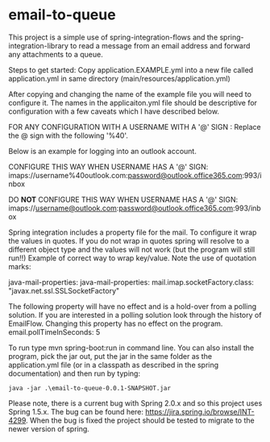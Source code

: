 # email-to-queue
This project is a simple use of spring-integration-flows and the spring-integration-library to read a message from an email address and forward any attachments to a queue.

Steps to get started:
Copy application.EXAMPLE.yml into a new file called application.yml in same directory (main/resources/application.yml)

After copying and changing the name of the example file you will need to configure it. The names in the applicaiton.yml file should be descriptive for configuration with a few caveats which I have described below.

FOR ANY CONFIGURATION WITH A USERNAME WITH A '@' SIGN : Replace the @ sign with the following '%40'.

Below is an example for logging into an outlook account.

CONFIGURE THIS WAY WHEN USERNAME HAS A '@' SIGN:
imaps://username%40outlook.com:password@outlook.office365.com:993/inbox

DO **NOT** CONFIGURE THIS WAY WHEN USERNAME HAS A '@' SIGN:
imaps://username@outlook.com:password@outlook.office365.com:993/inbox

Spring integration includes a property file for the mail. To configure it wrap the values in quotes. If you do not wrap in quotes spring will resolve to a different object type and the values will not work (but the program will still run!!)
Example of correct way to wrap key/value. Note the use of quotation marks:

java-mail-properties:
  java-mail-properties:
    mail.imap.socketFactory.class: "javax.net.ssl.SSLSocketFactory"  


The following property will have no effect and is a hold-over from a polling solution. If you are interested in a polling solution look through the history of EmailFlow. Changing this property has no effect on the program.
email.pollTimeInSeconds: 5

To run type mvn spring-boot:run in command line. You can also install the program, pick the jar out, put the jar in the same folder as the application.yml file (or in a classpath as described in the spring documentation) and then run by typing: 

`java -jar .\email-to-queue-0.0.1-SNAPSHOT.jar`

Please note, there is a current bug with Spring 2.0.x and so this project uses Spring 1.5.x. The bug can be found here:
https://jira.spring.io/browse/INT-4299. When the bug is fixed the project should be tested to migrate to the newer version of spring.
